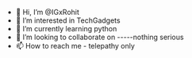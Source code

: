 - 👋 Hi, I’m @IGxRohit
- 👀 I’m interested in  TechGadgets 
- 🌱 I’m currently learning python
- 💞️ I’m looking to collaborate on -----nothing serious 
- 📫 How to reach me - telepathy only

